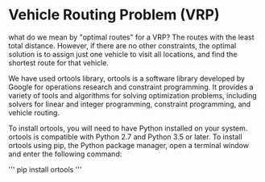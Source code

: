# Vehicle Routing Problem (VRP)
what do we mean by "optimal routes" for a VRP?
The routes with the least total distance. However, if there are no other constraints, the optimal solution is to assign just one vehicle to visit all locations, and find the shortest route for that vehicle.

We have used ortools library, ortools is a software library developed by Google for operations research and constraint programming. It provides a variety of tools and algorithms for solving optimization problems, including solvers for linear and integer programming, constraint programming, and vehicle routing.

To install ortools, you will need to have Python installed on your system. ortools is compatible with Python 2.7 and Python 3.5 or later.
To install ortools using pip, the Python package manager, open a terminal window and enter the following command:

'''
pip install ortools
'''
